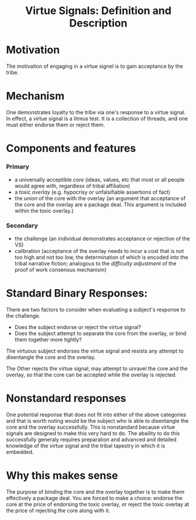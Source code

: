 <h1 align="center" >Virtue Signals: Definition and Description</h1>

# Motivation

The motivaiton of engaging in a virtue signel is to gain acceptance by the tribe.

# Mechanism

One demonstrates loyalty to the tribe via one's response to a virtue signal. In effect, a virtue signal is a litmus test. It is a collection of threads, and one must either endorse them or reject them.

# Components and features
### Primary
- a universally acceptible *core* (ideas, values, etc that most or all people would agree with, regardless of tribal affiliation)
- a toxic *overlay* (e.g. hypocrisy or unfalsifiable assertions of fact)
- the *union* of the core with the overlay (an argument that acceptance of the core and the overlay are a package deal. This argument is included within the toxic overlay.)

### Secondary
- the challenge (an individual demonstrates acceptance or rejection of the VS)
- calibration (acceptance of the overlay needs to incur a cost that is not too high and not too low, the determination of which is encoded into the tribal narrative fiction; analogous to the *difficulty adjustment* of the proof of work consensus mechanism)

# Standard Binary Responses:

There are two factors to consider when evaluating a subject's response to the challenge.
- Does the subject endorse or reject the virtue signal?
- Does the subject attempt to separate the core from the overlay, or bind them together more tightly?

The virtuous subject endorses the virtue signal and resists any attempt to disentangle the core and the overlay.

The Other rejects the virtue signal; may attempt to unravel the core and the overlay, so that the core can be accepted while the overlay is rejected.

# Nonstandard responses

One potential response that does not fit into either of the above categories and that is worth noting would be the subject who is able to disentangle the core and the overlay successfully. This is nonstandard because virtue signals are designed to make this very hard to do. The abaility to do this successfully generaly requires preparation and advanced and detailed knowledge of the virtue signal and the tribal tapestry in which it is embedded.

# Why this makes sense

The purpose of binding the core and the overlay together is to make them effectively a package deal. You are forced to make a choice: endorse the core at the price of endorsing the toxic overlay, or reject the toxic overlay at the price of rejecting the core along with it.


